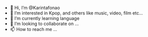 - 👋 Hi, I’m @Karintafonao
- 👀 I’m interested in Kpop, and others like music, video, film etc...
- 🌱 I’m currently learning language
- 💞️ I’m looking to collaborate on ...
- 📫 How to reach me ...

<!---
Karintafonao/Karintafonao is a ✨ special ✨ repository because its `README.md` (this file) appears on your GitHub profile.
You can click the Preview link to take a look at your changes.
--->
